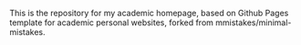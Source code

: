 This is the repository for my academic homepage, based on Github Pages template for academic personal websites, forked from mmistakes/minimal-mistakes.
